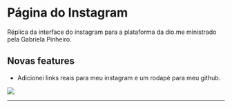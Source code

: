 # Página do Instagram

Réplica da interface do instagram para a plataforma da dio.me ministrado pela Gabriela Pinheiro.

## Novas features

* Adicionei links reais para meu instagram e um rodapé para meu github.

<img src="https://user-images.githubusercontent.com/74694976/171768482-a5b1508d-ffae-49d5-a4f7-fb0b0a2b8fe1.png">

---

